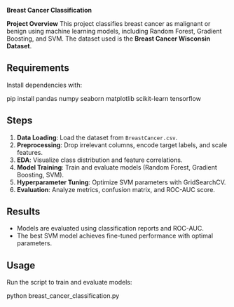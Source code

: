 **Breast Cancer Classification**

**Project Overview**
This project classifies breast cancer as malignant or benign using machine learning models, including Random Forest, Gradient Boosting, and SVM. The dataset used is the **Breast Cancer Wisconsin Dataset**.

## Requirements
Install dependencies with:

pip install pandas numpy seaborn matplotlib scikit-learn tensorflow

## Steps
1. **Data Loading**: Load the dataset from `BreastCancer.csv`.
2. **Preprocessing**: Drop irrelevant columns, encode target labels, and scale features.
3. **EDA**: Visualize class distribution and feature correlations.
4. **Model Training**: Train and evaluate models (Random Forest, Gradient Boosting, SVM).
5. **Hyperparameter Tuning**: Optimize SVM parameters with GridSearchCV.
6. **Evaluation**: Analyze metrics, confusion matrix, and ROC-AUC score.

## Results
- Models are evaluated using classification reports and ROC-AUC.
- The best SVM model achieves fine-tuned performance with optimal parameters.

## Usage
Run the script to train and evaluate models:

python breast_cancer_classification.py



